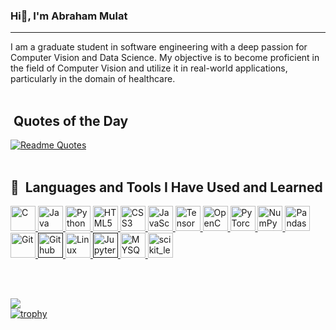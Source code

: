 <!-- 
### Hi there, I'm Abraham Mulat 👋

**AbrahamMulat/AbrahamMulat** is a ✨ _special_ ✨ repository because its `README.md` (this file) appears on your GitHub profile.

Here are some ideas to get you started:

- 🔭 I’m currently working on ...
- 🌱 I’m currently learning ...
- 👯 I’m looking to collaborate on ...
- 🤔 I’m looking for help with ...
- 💬 Ask me about ...
- 📫 How to reach me: ...
- 😄 Pronouns: ...
- ⚡ Fun fact: ...
-->

 ###  Hi👋, I'm Abraham Mulat 
<hr>
I am a graduate student in software engineering with a deep passion for Computer Vision and Data Science. My objective is to become proficient in the field of Computer Vision and utilize it in real-world applications, particularly in the domain of healthcare. 
<br> 
<br>
<h2> &nbsp;Quotes of the Day</h2>
<!--   Jokes  <img src="https://readme-jokes.vercel.app/api" alt="Jokes Card" />  -->
<!-- <img src="https://github.com/AbrahamMulat/AbrahamMulat/blob/main/header.png" /> -->

[![Readme Quotes](https://quotes-github-readme.vercel.app/api?type=horizontal&theme=algolia)](https://github.com/piyushsuthar/github-readme-quotes)
<br>
<br>
<h2> 🚀 &nbsp;Languages and Tools I Have Used and Learned</h2>
<p align="left">
  <!-- The icons are from: https://devicon.dev/ -->
  <a href="https://www.cprogramming.com/"> 
  <img src="https://cdn.jsdelivr.net/gh/devicons/devicon/icons/c/c-original.svg" alt="C" width=40, height=40 />
  </a>
  <!--
  <a href="https://cplusplus.com/"> 
    <img src="https://cdn.jsdelivr.net/gh/devicons/devicon/icons/cplusplus/cplusplus-original.svg" alt="C++" width=40, height=40/>
  </a> 
  -->
   <a href="https://www.java.com/">
   <img src="https://cdn.jsdelivr.net/gh/devicons/devicon/icons/java/java-original.svg" alt="Java" width=40, height=40/>
  </a>
   <a href="https://www.python.org/">
  <img src="https://cdn.jsdelivr.net/gh/devicons/devicon/icons/python/python-original.svg"  alt="Python" width=40, height=40/>
  </a>
  <a href="https://html5.org/">
      <img src="https://cdn.jsdelivr.net/gh/devicons/devicon/icons/html5/html5-original-wordmark.svg" alt="HTML5" width=40, height=40/>
  </a>
   <a href="https://www.css3.com/">
   <img src="https://cdn.jsdelivr.net/gh/devicons/devicon/icons/css3/css3-original-wordmark.svg" alt="CSS3" width=40, height=40/>
  </a>
   <a href="https://www.javascript.com/">
  <img src="https://cdn.jsdelivr.net/gh/devicons/devicon/icons/javascript/javascript-original.svg" alt="JavaScript" width=40, height=40/>
  </a>
   <a href="https://www.tensorflow.org/">
  <img src="https://cdn.jsdelivr.net/gh/devicons/devicon/icons/tensorflow/tensorflow-original.svg" alt="TensorFlow" width=40, height=40/>
  </a>
  <a href="https://opencv.org/">
      <img src="https://cdn.jsdelivr.net/gh/devicons/devicon/icons/opencv/opencv-original.svg" alt="OpenCV" width=40, height=40/>
  </a>
   <a href="https://pytorch.org/">
   <img src="https://cdn.jsdelivr.net/gh/devicons/devicon/icons/pytorch/pytorch-original.svg" alt="PyTorch" width=40, height=40/>
  </a>
   <a href="https://numpy.org/">
     <img src="https://cdn.jsdelivr.net/gh/devicons/devicon/icons/numpy/numpy-original.svg" alt="NumPy" width=40, height=40/>
  </a>
   <a href="https://pandas.pydata.org/">
    <img src="https://cdn.jsdelivr.net/gh/devicons/devicon/icons/pandas/pandas-original.svg"  alt="Pandas" width=40, height=40/>
  </a>
   <a href="https://git-scm.com/">
      <img src="https://cdn.jsdelivr.net/gh/devicons/devicon/icons/git/git-original.svg" alt="Git" width=40, height=40/>
  </a>
   <a href="">
        <img src="https://cdn.jsdelivr.net/gh/devicons/devicon/icons/github/github-original.svg"  alt="Github" width=40, height=40/>
  </a>
   <a href="https://www.linux.org/">
  <img src="https://cdn.jsdelivr.net/gh/devicons/devicon/icons/linux/linux-original.svg" alt="Linux" width=40, height=40/>
  </a>
   <a href="">
   <img src="https://cdn.jsdelivr.net/gh/devicons/devicon/icons/jupyter/jupyter-original.svg"  alt="Jupyter Notebook" width=40, height=40/>
  </a>
   <a href="https://www.mysql.com/">
     <img src="https://cdn.jsdelivr.net/gh/devicons/devicon/icons/mysql/mysql-original.svg" alt="MYSQL" width=40, height=40/>
  </a>
<a href="https://scikit-learn.org/" rel="nofollow"> <img src="https://camo.githubusercontent.com/69ce21304adac467a8251181f98932e1785abd9d718cdd8edc78d1abbf2dcb49/68747470733a2f2f75706c6f61642e77696b696d656469612e6f72672f77696b6970656469612f636f6d6d6f6e732f302f30352f5363696b69745f6c6561726e5f6c6f676f5f736d616c6c2e737667" alt="scikit_learn" width="40" height="40" data-canonical-src="https://upload.wikimedia.org/wikipedia/commons/0/05/Scikit_learn_logo_small.svg" style="max-width: 100%;"> </a>
  </p>   
<br> <br>

![](https://komarev.com/ghpvc/?username=AbrahamMulat&style=flat-square) 
<br>
[![trophy](https://github-profile-trophy.vercel.app/?username=AbrahamMulat)](https://github.com/ryo-ma/github-profile-trophy)
<!-- [![trophy](https://github-profile-trophy.vercel.app/?username=AbrahamMulat&theme=onedark)](https://github.com/ryo-ma/github-profile-trophy) -->





  

